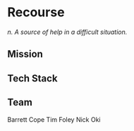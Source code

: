 # Recourse

*n. A source of help in a difficult situation.*

## Mission

## Tech Stack

## Team

Barrett Cope
Tim Foley
Nick Oki
